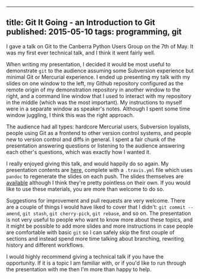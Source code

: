 --------------------------------------------------------------------------------
title: Git It Going - an Introduction to Git
published: 2015-05-10
tags: programming, git
--------------------------------------------------------------------------------

I gave a talk on Git to the Canberra Python Users Group on the 7th of May. It
was my first ever technical talk, and I think it went fairly well.

When writing my presentation, I decided it would be most useful to demonstrate
`git` to the audience assuming some Subversion experience but minimal Git or
Mercurial experience. I ended up presenting my talk with my slides on one
window to the left, my Github repository configured as the remote origin of my
demonstration repository in another window to the right, and a command line
window that I used to interact with my repository in the middle (which was the
most important). My instructions to myself were in a separate window as
speaker's notes. Although I spent some time window juggling, I think this was
the right approach.

The audience had all types: hardcore Mercurial users, Subversion loyalists,
people using Git as a frontend to other version control systems, and people new
to version control and diffs in general. I spent a fair chunk of the
presentation answering questions or listening to the audience answering each
other's questions, which was exactly how I wanted it.

I really enjoyed giving this talk, and would happily do so again. My
presentation contents are [here](https://github.com/vaibhavsagar/git-it-going),
complete with a `.travis.yml` file which uses `pandoc` to regenerate the slides
on each push. The slides themselves are
[available](/git-it-going) although I think they're
pretty pointless on their own. If you would like to use these materials, you
are more than welcome to do so.

Suggestions for improvement and pull requests are very welcome. There are a
couple of things I would have liked to cover that I didn't: `git commit
--amend`, `git stash`, `git cherry-pick`, `git rebase`, and so on. The
presentation is not very useful to people who want to know more about these
topics, and it might be possible to add more slides and more instructions in
case people are comfortable with basic `git` so I can safely skip the first
couple of sections and instead spend more time talking about branching,
rewriting history and different workflows.

I would highly recommend giving a technical talk if you have the opportunity.
If it is a topic I am familiar with, or if you'd like to run through the
presentation with me then I'm more than happy to help.
